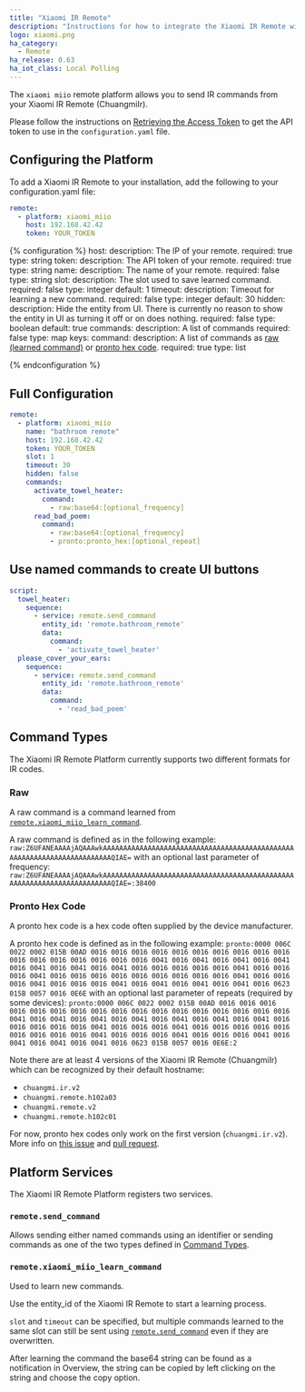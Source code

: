 ```yaml
---
title: "Xiaomi IR Remote"
description: "Instructions for how to integrate the Xiaomi IR Remote within Home Assistant."
logo: xiaomi.png
ha_category:
  - Remote
ha_release: 0.63
ha_iot_class: Local Polling
---
```


The `xiaomi miio` remote platform allows you to send IR commands from your Xiaomi IR Remote (ChuangmiIr).

Please follow the instructions on [Retrieving the Access Token](/integrations/vacuum.xiaomi_miio/#retrieving-the-access-token) to get the API token to use in the `configuration.yaml` file.

## Configuring the Platform

To add a Xiaomi IR Remote to your installation, add the following to your configuration.yaml file:
```yaml
remote:
  - platform: xiaomi_miio
    host: 192.168.42.42
    token: YOUR_TOKEN
```

{% configuration %}
host:
  description: The IP of your remote.
  required: true
  type: string
token:
  description: The API token of your remote.
  required: true
  type: string
name:
  description: The name of your remote.
  required: false
  type: string
slot:
  description: The slot used to save learned command.
  required: false
  type: integer
  default: 1
timeout:
  description: Timeout for learning a new command.
  required: false
  type: integer
  default: 30
hidden:
  description: Hide the entity from UI. There is currently no reason to show the entity in UI as turning it off or on does nothing.
  required: false
  type: boolean
  default: true
commands:
  description: A list of commands
  required: false
  type: map
  keys:
    command:
      description: A list of commands as [raw (learned command)](/integrations/remote.xiaomi_miio/#raw) or [pronto hex code](/integrations/remote.xiaomi_miio/#pronto-hex-code).
      required: true
      type: list

{% endconfiguration %}

## Full Configuration

```yaml
remote:
  - platform: xiaomi_miio
    name: "bathroom remote"
    host: 192.168.42.42
    token: YOUR_TOKEN
    slot: 1
    timeout: 30
    hidden: false
    commands:
      activate_towel_heater:
        command:
          - raw:base64:[optional_frequency]
      read_bad_poem:
        command:
          - raw:base64:[optional_frequency]
          - pronto:pronto_hex:[optional_repeat]
```

## Use named commands to create UI buttons

```yaml
script:
  towel_heater:
    sequence:
      - service: remote.send_command
        entity_id: 'remote.bathroom_remote'
        data:
          command:
            - 'activate_towel_heater'
  please_cover_your_ears:
    sequence:
      - service: remote.send_command
        entity_id: 'remote.bathroom_remote'
        data:
          command:
            - 'read_bad_poem'
```

## Command Types

The Xiaomi IR Remote Platform currently supports two different formats for IR codes.

### Raw

A raw command is a command learned from [`remote.xiaomi_miio_learn_command`](/integrations/remote.xiaomi_miio/#remotexiaomi_miio_learn_command).

A raw command is defined as in the following example:
`raw:Z6UFANEAAAAjAQAAAwkAAAAAAAAAAAAAAAAAAAAAAAAAAAAAAAAAAAAAAAAAAAAAAAAAAAAAAAAAAAAAAAAAAAAAAAAQIAE=`
with an optional last parameter of frequency:
`raw:Z6UFANEAAAAjAQAAAwkAAAAAAAAAAAAAAAAAAAAAAAAAAAAAAAAAAAAAAAAAAAAAAAAAAAAAAAAAAAAAAAAAAAAAAAAQIAE=:38400`

### Pronto Hex Code

A pronto hex code is a hex code often supplied by the device manufacturer.

A pronto hex code is defined as in the following example:
`pronto:0000 006C 0022 0002 015B 00AD 0016 0016 0016 0016 0016 0016 0016 0016 0016 0016 0016 0016 0016 0016 0016 0016 0016 0041 0016 0041 0016 0041 0016 0041 0016 0041 0016 0041 0016 0041 0016 0016 0016 0016 0016 0041 0016 0016 0016 0041 0016 0016 0016 0016 0016 0016 0016 0016 0016 0041 0016 0016 0016 0041 0016 0016 0016 0041 0016 0041 0016 0041 0016 0041 0016 0623 015B 0057 0016 0E6E`
with an optional last parameter of repeats (required by some devices):
`pronto:0000 006C 0022 0002 015B 00AD 0016 0016 0016 0016 0016 0016 0016 0016 0016 0016 0016 0016 0016 0016 0016 0016 0016 0041 0016 0041 0016 0041 0016 0041 0016 0041 0016 0041 0016 0041 0016 0016 0016 0016 0016 0041 0016 0016 0016 0041 0016 0016 0016 0016 0016 0016 0016 0016 0016 0041 0016 0016 0016 0041 0016 0016 0016 0041 0016 0041 0016 0041 0016 0041 0016 0623 015B 0057 0016 0E6E:2`

Note there are at least 4 versions of the Xiaomi IR Remote (ChuangmiIr) which can be recognized by their default hostname:
* `chuangmi.ir.v2`
* `chuangmi.remote.h102a03`
* `chuangmi.remote.v2`
* `chuangmi.remote.h102c01`

For now, pronto hex codes only work on the first version (`chuangmi.ir.v2`). More info on [this issue](https://github.com/rytilahti/python-miio/issues/495) and [pull request](https://github.com/rytilahti/python-miio/pull/501).

## Platform Services

The Xiaomi IR Remote Platform registers two services.

### `remote.send_command`

Allows sending either named commands using an identifier or sending commands as one of the two types defined in [Command Types](/integrations/remote.xiaomi_miio/#command-types).

### `remote.xiaomi_miio_learn_command`

Used to learn new commands.

Use the entity_id of the Xiaomi IR Remote to start a learning process.

`slot` and `timeout` can be specified, but multiple commands learned to the same slot can still be sent using [`remote.send_command`](/integrations/remote.xiaomi_miio/#remotesend_command) even if they are overwritten.

After learning the command the base64 string can be found as a notification in Overview, the string can be copied by left clicking on the string and choose the copy option.
